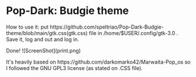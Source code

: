 # Pop-Dark: Budgie theme

<p>How to use it: put https://github.com/speltriao/Pop-Dark-Budgie-theme/blob/main/gtk.css(gtk.css) file in /home/$USER/.config/gtk-3.0 . Save it, log and out and log in.</p> Done!
![ScreenShot](print.png)
<p>It's heavily based on https://github.com/darkomarko42/Marwaita-Pop_os so I followed the GNU GPL3 license (as stated on .CSS file).</p>
